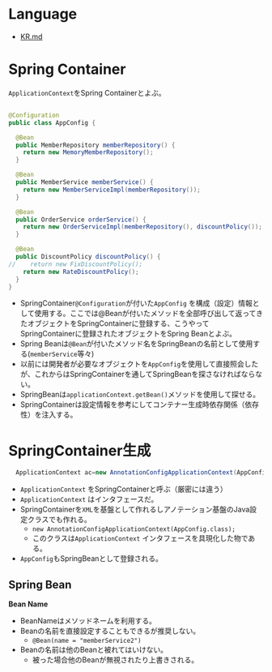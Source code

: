 # Language
- [KR.md](KR.md)

# Spring Container

`ApplicationContext`をSpring Containerとよぶ。

```java

@Configuration
public class AppConfig {

  @Bean
  public MemberRepository memberRepository() {
    return new MemoryMemberRepository();
  }

  @Bean
  public MemberService memberService() {
    return new MemberServiceImpl(memberRepository());
  }

  @Bean
  public OrderService orderService() {
    return new OrderServiceImpl(memberRepository(), discountPolicy());
  }

  @Bean
  public DiscountPolicy discountPolicy() {
//    return new FixDiscountPolicy();
    return new RateDiscountPolicy();
  }
}
```
- SpringContainer`@Configuration`が付いた`AppConfig`
  を構成（設定）情報として使用する。ここでは@Beanが付いたメソッドを全部呼び出して返ってきたオブジェクトをSpringContainerに登録する、こうやってSpringContainerに登録されたオブジェクトをSpring
  Beanとよぶ。
- Spring Beanは`@Bean`が付いたメソッド名をSpringBeanの名前として使用する(`memberService`等々)
- 以前には開発者が必要なオブジェクトを`AppConfig`を使用して直接照会したが、これからはSpringContainerを通してSpringBeanを探さなければならない。
- SpringBeanは`applicationContext.getBean()`メソッドを使用して探せる。
- SpringContainerは設定情報を参考にしてコンテナー生成時依存関係（依存性）を注入する。

# SpringContainer生成

```java
  ApplicationContext ac=new AnnotationConfigApplicationContext(AppConfig.class);
```

- `ApplicationContext` をSpringContainerと呼ぶ（厳密には違う）
- `ApplicationContext` はインタフェースだ。
- SpringContainerを`XML`を基盤として作れるしアノテーション基盤のJava設定クラスでも作れる。
    - `new AnnotationConfigApplicationContext(AppConfig.class);`
    - このクラスは`ApplicationContext` インタフェースを具現化した物である。
- `AppConfig`もSpringBeanとして登録される。

## Spring Bean
**Bean Name**
- BeanNameはメソッドネームを利用する。
- Beanの名前を直接設定することもできるが推奨しない。
    - `@Bean(name = "memberService2")`
- Beanの名前は他のBeanと被れてはいけない。
  - 被った場合他のBeanが無視されたり上書きされる。

